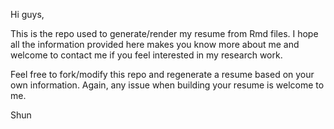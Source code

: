 Hi guys,

This is the repo used to generate/render my resume from Rmd files. I hope all the information provided here makes you know more about me and welcome to contact me if you feel interested in my research work.

Feel free to fork/modify this repo and regenerate a resume based on your own information. Again, any issue when building your resume is welcome to me.

Shun
